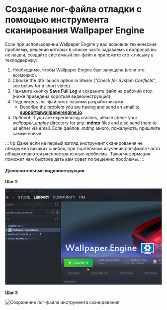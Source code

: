 # Создание лог-файла отладки с помощью инструмента сканирования Wallpaper Engine

Если при использовании Wallpaper Engine у вас возникли технические проблемы, решений которых в списке часто задаваемых вопросов вы не нашли, создайте системный лог-файл и приложите его к письму в техподдержку:

1. Необходимо, чтобы Wallpaper Engine был запущена (если это возможно).
2. Choose the 4th launch option in Steam (*"Check for System Conflicts"*, see below for a short video).
3. Нажмите кнопку **Save Full Log** и сохраните файл на рабочий стол (ниже приведена короткая видеоинструкция).
4. Поделитесь лог-файлом с нашими разработчиками:
    * Describe the problem you are having and send an email to **support@wallpaperengine.io**.
5. *Optional:* If you are experiencing crashes, please check your *wallpaper_engine* directory for any **.mdmp** files and also send them to us either via email. Если файлов .mdmp много, пожалуйста, пришлите самые новые.

::: tip
Даже если на первый взгляд инструмент сканирования не обнаружил никаких ошибок, при тщательном изучении лог-файла часто обнаруживаются распространенные проблемы. Такая информация поможет нам быстрее дать вам совет по решению проблемы.
:::

#### Дополнительные видеоинструкции

**Шаг 2**

![Запуск инструмента сканирования](./scantoollaunch.gif)

**Шаг 3**

![Сохранение лог-файла инструмента сканирования](./scantoolsave.gif)

